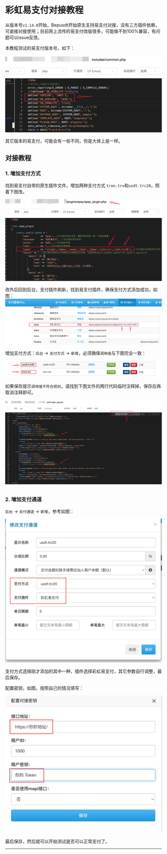 # 彩虹易支付对接教程

从版本号`v1.14.0`开始，Bepusdt开始原生支持易支付对接，没有三方插件依赖，可直接对接使用；目前网上流传的易支付改版很多，可能做不到100%兼容，有问题可以issue反馈。

本教程测试的易支付版本号，如下：

![版本信息](./epay/version.png)

其它版本的易支付，可能会有一些不同，但是大体上是一样。

## 对接教程

### 1. 增加支付方式

找到易支付自带的原生插件文件，增加两种支付方式 `tron.trx`和`usdt.trc20`，照着下图改。

![epay_types](./epay/1.png)

改外后回到后台，支付插件刷新，找到易支付插件，确保支付方式添加成功，如图：  
![epay_plugin](./epay/3.png)

增加支付方式：`后台` -> `支付方式` -> `新增`，必须确保`调用值`与下图完全一致：

![pay_type](./epay/4.png)

如果保存提示`调用值不符合规则`，请找到下图文件的两行代码临时注释掉，保存后再取消注释即可。

![pay_type](./epay/2.png)

### 2. 增加支付通道

`后台` -> `支付通道` -> `新增`，参考如图：

![pay_channel](./epay/5.png)

支付方式选择刚才添加的其中一种，插件选择彩虹易支付，其它参数自行调整，最后保存。

配置密钥，如图，按照自己的情况填写：

![pay_channel](./epay/6.png)

最后保存，然后就可以开始测试是否可以正常支付了。

---  
